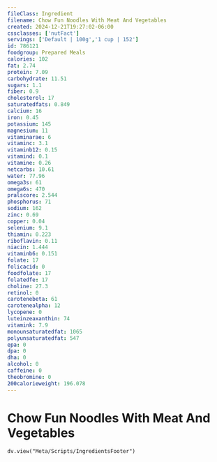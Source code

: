 ```yaml
---
fileClass: Ingredient
filename: Chow Fun Noodles With Meat And Vegetables
created: 2024-12-21T19:27:02-06:00
cssclasses: ['nutFact']
servings: ['Default | 100g','1 cup | 152']
id: 786121
foodgroup: Prepared Meals
calories: 102
fat: 2.74
protein: 7.09
carbohydrate: 11.51
sugars: 1.1
fiber: 0.9
cholesterol: 17
saturatedfats: 0.849
calcium: 16
iron: 0.45
potassium: 145
magnesium: 11
vitaminarae: 6
vitaminc: 3.1
vitaminb12: 0.15
vitamind: 0.1
vitamine: 0.26
netcarbs: 10.61
water: 77.96
omega3s: 61
omega6s: 470
pralscore: 2.544
phosphorus: 71
sodium: 162
zinc: 0.69
copper: 0.04
selenium: 9.1
thiamin: 0.223
riboflavin: 0.11
niacin: 1.444
vitaminb6: 0.151
folate: 17
folicacid: 0
foodfolate: 17
folatedfe: 17
choline: 27.3
retinol: 0
carotenebeta: 61
carotenealpha: 12
lycopene: 0
luteinzeaxanthin: 74
vitamink: 7.9
monounsaturatedfat: 1065
polyunsaturatedfat: 547
epa: 0
dpa: 0
dha: 0
alcohol: 0
caffeine: 0
theobromine: 0
200calorieweight: 196.078
---
```


# Chow Fun Noodles With Meat And Vegetables

```dataviewjs
dv.view("Meta/Scripts/IngredientsFooter")
```